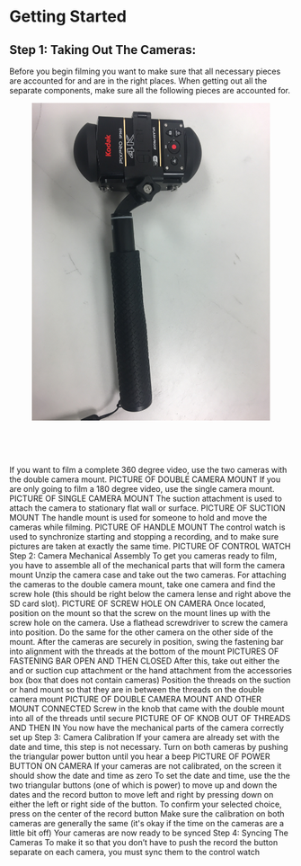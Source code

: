 <style type="text/css" src="/styles/image-gallery.css"></style>

# Getting Started

## Step 1: Taking Out The Cameras:

Before you begin filming you want to make sure that all necessary pieces are accounted for and are in the right places. When getting out all the separate components, make sure all the following pieces are accounted for. 

<div>
  <a href="./images/thors_hammer.jpg">
    <figure>
      <img src="./images/thors_hammer.jpg" alt="">
    </figure>
  </a>
  <a href="https://s3-us-west-2.amazonaws.com/s.cdpn.io/123941/placeimg01.jpg">
    <figure>
      <img src="https://s3-us-west-2.amazonaws.com/s.cdpn.io/123941/placeimg01.jpg" alt="">
    </figure>
  </a><a href="https://s3-us-west-2.amazonaws.com/s.cdpn.io/123941/placeimg01.jpg">
    <figure>
      <img src="https://s3-us-west-2.amazonaws.com/s.cdpn.io/123941/placeimg01.jpg" alt="">
    </figure>
  </a>
  </div>

If you want to film a complete 360 degree video, use the two cameras with the double camera mount. 
PICTURE OF DOUBLE CAMERA MOUNT
If you are only going to film a 180 degree video, use the single camera mount. 
PICTURE OF SINGLE CAMERA MOUNT
The suction attachment is used to attach the camera to stationary flat wall or surface. 
PICTURE OF SUCTION MOUNT
The handle mount is used for someone to hold and move the cameras while filming. 
PICTURE OF HANDLE MOUNT
The control watch is used to synchronize starting and stopping a recording, and to make sure pictures are taken at exactly the same time. 
PICTURE OF CONTROL WATCH
Step 2: Camera Mechanical Assembly
To get you cameras ready to film, you have to assemble all of the mechanical parts that will form the camera mount
Unzip the camera case and take out the two cameras. 
For attaching the cameras to the double camera mount, take one camera and find the screw hole (this should be right below the camera lense and right above the SD card slot). 
PICTURE OF SCREW HOLE ON CAMERA
Once located, position on the mount so that the screw on the mount lines up with the screw hole on the camera. 
Use a flathead screwdriver to screw the camera into position. 
Do the same for the other camera on the other side of the mount. 
After the cameras are securely in position, swing the fastening bar into alignment with the threads at the bottom of the mount 
PICTURES OF FASTENING BAR OPEN AND THEN CLOSED
After this, take out either the and or suction cup attachment or the hand attachment from the accessories box (box that does not contain cameras)
Position the threads on the suction or hand mount so that they are in between the threads on the double camera mount
PICTURE OF DOUBLE CAMERA MOUNT AND OTHER MOUNT CONNECTED
Screw in the knob that came with the double mount into all of the threads until secure
PICTURE OF OF KNOB OUT OF THREADS AND THEN IN
 You now have the mechanical parts of the camera correctly set up
Step 3: Camera Calibration
If your camera are already set with the date and time, this step is not necessary.
Turn on both cameras by pushing the triangular power button until you hear a beep
PICTURE OF POWER BUTTON ON CAMERA
If your cameras are not calibrated, on the screen it should show the date and time as zero
To set the date and time, use the the two triangular buttons (one of which is power) to move up and down the dates and the record button to move left and right by pressing down on either the left or right side of the button. To confirm your selected choice, press on the center of the record button
Make sure the calibration on both cameras are generally the same (it's okay if the time on the cameras are a little bit off)
Your cameras are now ready to be synced
Step 4: Syncing The Cameras
To make it so that you don’t have to push the record the button separate on each camera, you must sync them to the control watch
